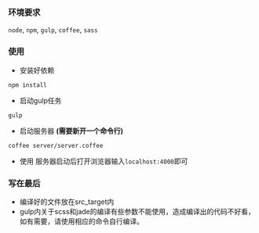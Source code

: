 ### 环境要求
`node`, `npm`, `gulp`, `coffee`, `sass`

### 使用
* 安装好依赖
```
npm install
```
* 启动gulp任务
```
gulp
```
* 启动服务器 **(需要新开一个命令行)**
```
coffee server/server.coffee
```
* 使用
服务器启动后打开浏览器输入`localhost:4000`即可

### 写在最后
* 编译好的文件放在src_target内
* gulp内关于scss和jade的编译有些参数不能使用，造成编译出的代码不好看，如有需要，请使用相应的命令自行编译。
